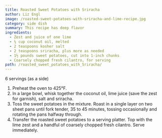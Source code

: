 ```yaml
---
title: Roasted Sweet Potatoes with Sriracha
author: Liz Engl
image: /roasted-sweet-potatoes-with-sriracha-and-lime-recipe.jpg
category: side dish
summary: This recipe has deep flavor
ingredients:
  - Zest and juice of one lime
  - ¼ cup coconut oil, melted
  - 2 teaspoons kosher salt
  - 2 teaspoons sriracha, plus more as needed
  - 1½ pounds sweet potatoes, cut into 1-inch chunks
  - Coarsely chopped fresh cilantro, for serving
path: /roasted_sweet_potatoes_with_Sriracha/
---
```

6 servings (as a side)

1. Preheat the oven to 425°F.
2. In a large bowl, whisk together the coconut oil, lime juice (save the zest for garnish), salt and sriracha.
3. Toss the sweet potatoes in the mixture. Roast in a single layer on two sheet pans until fork tender, 35 to 45 minutes, tossing occasionally and rotating the pans halfway through.
4. Transfer the roasted sweet potatoes to a serving platter. Top with the lime zest and a handful of coarsely chopped fresh cilantro. Serve immediately.
